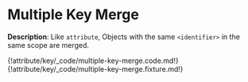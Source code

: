 # Multiple Key Merge

__Description__: Like `attribute`, Objects with the same `<identifier>` in the same scope are merged.

{!attribute/key/_code/multiple-key-merge.code.md!}
{!attribute/key/_code/multiple-key-merge.fixture.md!}

<div class="cf"></div>
<div class="end-last"></div>

